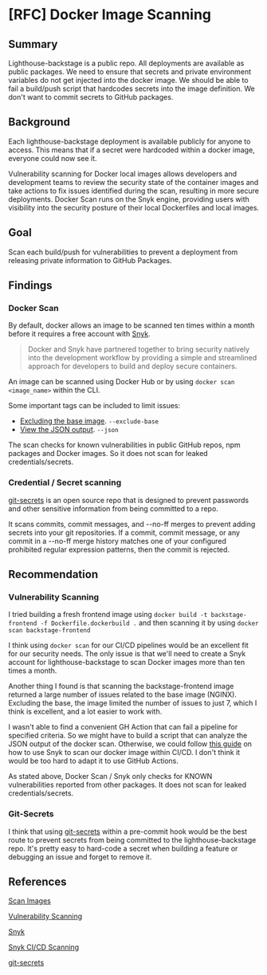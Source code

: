 # [RFC] Docker Image Scanning

## Summary

Lighthouse-backstage is a public repo. All deployments are available as public packages. We need to ensure that secrets and private environment variables do not get injected into the docker image. We should be able to fail a build/push script that hardcodes secrets into the image definition. We don't want to commit secrets to GitHub packages.

## Background

Each lighthouse-backstage deployment is available publicly for anyone to access. This means that if a secret were hardcoded within a docker image, everyone could now see it.

Vulnerability scanning for Docker local images allows developers and development teams to review the security state of the container images and take actions to fix issues identified during the scan, resulting in more secure deployments. Docker Scan runs on the Snyk engine, providing users with visibility into the security posture of their local Dockerfiles and local images.

## Goal

Scan each build/push for vulnerabilities to prevent a deployment from releasing private information to GitHub Packages.

## Findings

### Docker Scan

By default, docker allows an image to be scanned ten times within a month before it requires a free account with [Snyk](https://snyk.io/).

> Docker and Snyk have partnered together to bring security natively into the development workflow by providing a simple and streamlined approach for developers to build and deploy secure containers.

An image can be scanned using Docker Hub or by using `docker scan <image_name>` within the CLI.

Some important tags can be included to limit issues:

- [Excluding the base image](https://docs.docker.com/engine/scan/#excluding-the-base-image). `--exclude-base`
- [View the JSON output](https://docs.docker.com/engine/scan/#excluding-the-base-image). `--json`

The scan checks for known vulnerabilities in public GitHub repos, npm packages and Docker images. So it does not scan for leaked credentials/secrets.

### Credential / Secret scanning

[git-secrets](https://github.com/awslabs/git-secrets) is an open source repo that is designed to prevent passwords and other sensitive information from being committed to a repo.

It scans commits, commit messages, and --no-ff merges to prevent adding secrets into your git repositories. If a commit, commit message, or any commit in a --no-ff merge history matches one of your configured prohibited regular expression patterns, then the commit is rejected.

## Recommendation

### Vulnerability Scanning

I tried building a fresh frontend image using `docker build -t backstage-frontend -f Dockerfile.dockerbuild .` and then scanning it by using `docker scan backstage-frontend`

I think using `docker scan` for our CI/CD pipelines would be an excellent fit for our security needs. The only issue is that we'll need to create a Snyk account for lighthouse-backstage to scan Docker images more than ten times a month.

Another thing I found is that scanning the backstage-frontend image returned a large number of issues related to the base image (NGINX). Excluding the base, the image limited the number of issues to just 7, which I think is excellent, and a lot easier to work with.

I wasn't able to find a convenient GH Action that can fail a pipeline for specified criteria. So we might have to build a script that can analyze the JSON output of the docker scan. Otherwise, we could follow [this guide](https://circleci.com/blog/adding-application-and-image-scanning-to-your-cicd-pipeline/) on how to use Snyk to scan our docker image within CI/CD. I don't think it would be too hard to adapt it to use GitHub Actions.

As stated above, Docker Scan / Snyk only checks for KNOWN vulnerabilities reported from other packages. It does not scan for leaked credentials/secrets.

### Git-Secrets

I think that using [git-secrets](https://github.com/awslabs/git-secrets) within a pre-commit hook would be the best route to prevent secrets from being committed to the lighthouse-backstage repo. It's pretty easy to hard-code a secret when building a feature or debugging an issue and forget to remove it.

## References

[Scan Images](https://docs.docker.com/develop/scan-images/)

[Vulnerability Scanning](https://docs.docker.com/engine/scan/)

[Snyk](https://snyk.io/)

[Snyk CI/CD Scanning](https://circleci.com/blog/adding-application-and-image-scanning-to-your-cicd-pipeline/)

[git-secrets](https://github.com/awslabs/git-secrets)
